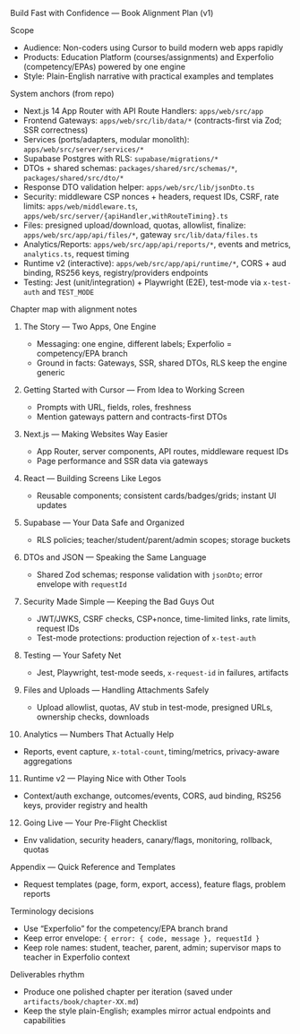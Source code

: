 Build Fast with Confidence — Book Alignment Plan (v1)

Scope
- Audience: Non-coders using Cursor to build modern web apps rapidly
- Products: Education Platform (courses/assignments) and Experfolio (competency/EPAs) powered by one engine
- Style: Plain-English narrative with practical examples and templates

System anchors (from repo)
- Next.js 14 App Router with API Route Handlers: `apps/web/src/app`
- Frontend Gateways: `apps/web/src/lib/data/*` (contracts-first via Zod; SSR correctness)
- Services (ports/adapters, modular monolith): `apps/web/src/server/services/*`
- Supabase Postgres with RLS: `supabase/migrations/*`
- DTOs + shared schemas: `packages/shared/src/schemas/*`, `packages/shared/src/dto/*`
- Response DTO validation helper: `apps/web/src/lib/jsonDto.ts`
- Security: middleware CSP nonces + headers, request IDs, CSRF, rate limits: `apps/web/middleware.ts`, `apps/web/src/server/{apiHandler,withRouteTiming}.ts`
- Files: presigned upload/download, quotas, allowlist, finalize: `apps/web/src/app/api/files/*`, gateway `src/lib/data/files.ts`
- Analytics/Reports: `apps/web/src/app/api/reports/*`, events and metrics, `analytics.ts`, request timing
- Runtime v2 (interactive): `apps/web/src/app/api/runtime/*`, CORS + aud binding, RS256 keys, registry/providers endpoints
- Testing: Jest (unit/integration) + Playwright (E2E), test-mode via `x-test-auth` and `TEST_MODE`

Chapter map with alignment notes
1) The Story — Two Apps, One Engine
   - Messaging: one engine, different labels; Experfolio = competency/EPA branch
   - Ground in facts: Gateways, SSR, shared DTOs, RLS keep the engine generic

2) Getting Started with Cursor — From Idea to Working Screen
   - Prompts with URL, fields, roles, freshness
   - Mention gateways pattern and contracts-first DTOs

3) Next.js — Making Websites Way Easier
   - App Router, server components, API routes, middleware request IDs
   - Page performance and SSR data via gateways

4) React — Building Screens Like Legos
   - Reusable components; consistent cards/badges/grids; instant UI updates

5) Supabase — Your Data Safe and Organized
   - RLS policies; teacher/student/parent/admin scopes; storage buckets

6) DTOs and JSON — Speaking the Same Language
   - Shared Zod schemas; response validation with `jsonDto`; error envelope with `requestId`

7) Security Made Simple — Keeping the Bad Guys Out
   - JWT/JWKS, CSRF checks, CSP+nonce, time-limited links, rate limits, request IDs
   - Test-mode protections: production rejection of `x-test-auth`

8) Testing — Your Safety Net
   - Jest, Playwright, test-mode seeds, `x-request-id` in failures, artifacts

9) Files and Uploads — Handling Attachments Safely
   - Upload allowlist, quotas, AV stub in test-mode, presigned URLs, ownership checks, downloads

10) Analytics — Numbers That Actually Help
   - Reports, event capture, `x-total-count`, timing/metrics, privacy-aware aggregations

11) Runtime v2 — Playing Nice with Other Tools
   - Context/auth exchange, outcomes/events, CORS, aud binding, RS256 keys, provider registry and health

12) Going Live — Your Pre-Flight Checklist
   - Env validation, security headers, canary/flags, monitoring, rollback, quotas

Appendix — Quick Reference and Templates
   - Request templates (page, form, export, access), feature flags, problem reports

Terminology decisions
- Use “Experfolio” for the competency/EPA branch brand
- Keep error envelope: `{ error: { code, message }, requestId }`
- Keep role names: student, teacher, parent, admin; supervisor maps to teacher in Experfolio context

Deliverables rhythm
- Produce one polished chapter per iteration (saved under `artifacts/book/chapter-XX.md`)
- Keep the style plain-English; examples mirror actual endpoints and capabilities

